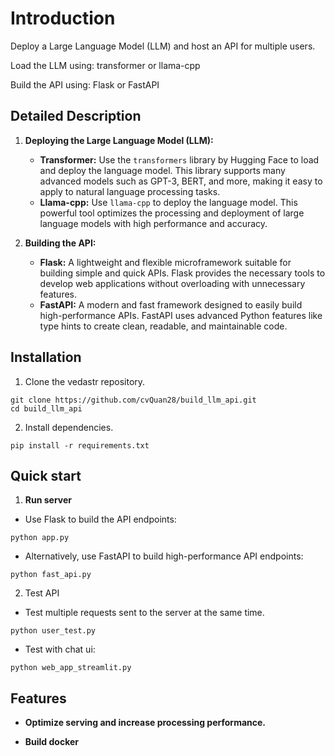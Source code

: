 # Introduction

Deploy a Large Language Model (LLM) and host an API for multiple users.

Load the LLM using: transformer or llama-cpp

Build the API using: Flask or FastAPI

## Detailed Description

1. **Deploying the Large Language Model (LLM):**
   - **Transformer:** Use the `transformers` library by Hugging Face to load and deploy the language model. This library supports many advanced models such as GPT-3, BERT, and more, making it easy to apply to natural language processing tasks.
   - **Llama-cpp:** Use `llama-cpp` to deploy the language model. This powerful tool optimizes the processing and deployment of large language models with high performance and accuracy.

2. **Building the API:**
   - **Flask:** A lightweight and flexible microframework suitable for building simple and quick APIs. Flask provides the necessary tools to develop web applications without overloading with unnecessary features.
   - **FastAPI:** A modern and fast framework designed to easily build high-performance APIs. FastAPI uses advanced Python features like type hints to create clean, readable, and maintainable code.

## Installation
1. Clone the vedastr repository.

```shell
git clone https://github.com/cvQuan28/build_llm_api.git
cd build_llm_api
```

2. Install dependencies.

```shell
pip install -r requirements.txt
```
## Quick start
1. **Run server**

- Use Flask to build the API endpoints:
```shell
python app.py
```
- Alternatively, use FastAPI to build high-performance API endpoints:
```shell
python fast_api.py
```

2. Test API

- Test multiple requests sent to the server at the same time.

```shell
python user_test.py
```

- Test with chat ui:

```shell
python web_app_streamlit.py
```

## Features
- **Optimize serving and increase processing performance.**
   
- **Build docker** 
